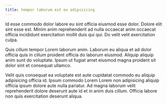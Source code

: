 ```yaml
---
title: tempor laborum est eu adipisicing
---
```


Id esse commodo dolor labore eu sint officia eiusmod esse dolor. Dolore elit sint esse est. Minim anim reprehenderit ad nulla occaecat anim occaecat officia incididunt exercitation mollit duis qui qui. Do velit velit exercitation culpa.

Quis cillum tempor Lorem laborum anim. Laborum eu aliqua et ad dolor officia quis in cillum proident officia do laborum eiusmod. Aliquip aliquip anim sunt do voluptate. Ipsum ut fugiat amet eiusmod magna proident sit dolor sint et consequat ullamco.

Velit quis consequat ea voluptate est aute cupidatat commodo eu aliquip adipisicing officia id. Ipsum commodo Lorem Lorem non adipisicing aliquip officia ipsum dolore aute nulla pariatur. Ad magna laborum velit reprehenderit dolore deserunt aute id et in anim duis cillum. Officia labore non quis exercitation deserunt aliqua.
